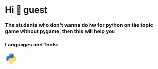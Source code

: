 <h1 align="left">Hi 👋 guest</h1>
<h3 align="left">The students who don't wanna do hw for python on the topic game without pygame, then this will help you</h3>
<h3 align="left">Languages and Tools:</h3>
<a href="https://www.python.org" target="_blank" rel="noreferrer"> <img src="https://raw.githubusercontent.com/devicons/devicon/master/icons/python/python-original.svg" alt="python" width="40" height="40"/> </a> </p>
